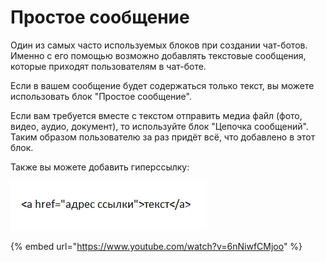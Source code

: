 # Простое сообщение

Один из самых часто используемых блоков при создании чат-ботов. Именно с его помощью возможно добавлять текстовые сообщения, которые приходят пользователям в чат-боте.

Если в вашем сообщение будет содержаться только текст, вы можете использовать блок "Простое сообщение".

Если вам требуется вместе с текстом отправить медиа файл (фото, видео, аудио, документ), то используйте блок "Цепочка сообщений". Таким образом пользователю за раз придёт всё, что добавлено в этот блок.

Также вы можете добавить гиперссылку:&#x20;

![](../../.gitbook/assets/гип.png)

{% embed url="https://www.youtube.com/watch?v=6nNiwfCMjoo" %}
